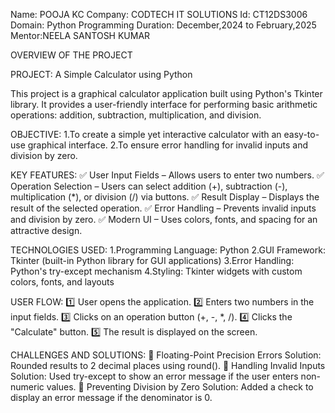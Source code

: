 Name: POOJA KC
Company: CODTECH IT SOLUTIONS
Id: CT12DS3006
Domain: Python Programming
Duration: December,2024 to February,2025
Mentor:NEELA SANTOSH KUMAR

OVERVIEW OF THE PROJECT

PROJECT: A Simple Calculator using Python

This project is a graphical calculator application built using Python's Tkinter library. It provides a user-friendly interface for performing basic arithmetic operations: addition, subtraction, multiplication, and division.

OBJECTIVE:
  1.To create a simple yet interactive calculator with an easy-to-use graphical interface.
  2.To ensure error handling for invalid inputs and division by zero.

KEY FEATURES:
✅ User Input Fields – Allows users to enter two numbers.
✅ Operation Selection – Users can select addition (+), subtraction (-), multiplication (*), or division (/) via buttons.
✅ Result Display – Displays the result of the selected operation.
✅ Error Handling – Prevents invalid inputs and division by zero.
✅ Modern UI – Uses colors, fonts, and spacing for an attractive design.

TECHNOLOGIES USED:
1.Programming Language: Python
2.GUI Framework: Tkinter (built-in Python library for GUI applications)
3.Error Handling: Python's try-except mechanism
4.Styling: Tkinter widgets with custom colors, fonts, and layouts

 USER FLOW:
1️⃣ User opens the application.
2️⃣ Enters two numbers in the input fields.
3️⃣ Clicks on an operation button (+, -, *, /).
4️⃣ Clicks the "Calculate" button.
5️⃣ The result is displayed on the screen.

 CHALLENGES AND SOLUTIONS:
🔹 Floating-Point Precision Errors
         Solution: Rounded results to 2 decimal places using round().
🔹 Handling Invalid Inputs
         Solution: Used try-except to show an error message if the user enters non-numeric values.
🔹 Preventing Division by Zero
         Solution: Added a check to display an error message if the denominator is 0.
